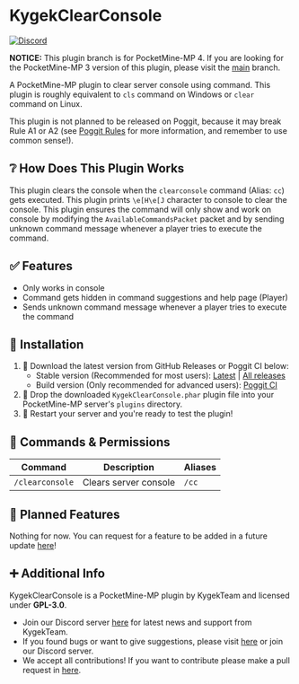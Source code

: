 # KygekClearConsole

[![Discord](https://img.shields.io/discord/735439472992321587.svg?label=&logo=discord&logoColor=ffffff&color=7389D8&labelColor=6A7EC2)](https://discord.gg/CXtqUZv)

**NOTICE:** This plugin branch is for PocketMine-MP 4. If you are looking for the PocketMine-MP 3 version of this plugin, please visit the [main](https://github.com/KygekTeam/KygekClearConsole/tree/main) branch.

A PocketMine-MP plugin to clear server console using command. This plugin is roughly equivalent to `cls` command on Windows or `clear` command on Linux.

This plugin is not planned to be released on Poggit, because it may break Rule A1 or A2 (see [Poggit Rules](https://poggit.pmmp.io/rules.edit) for more information, and remember to use common sense!).

## ❔ How Does This Plugin Works

This plugin clears the console when the `clearconsole` command (Alias: `cc`) gets executed. This plugin prints `\e[H\e[J` character to console to clear the console. This plugin ensures the command will only show and work on console by modifying the `AvailableCommandsPacket` packet and by sending unknown command message whenever a player tries to execute the command.

## ✅ Features

- Only works in console
- Command gets hidden in command suggestions and help page (Player)
- Sends unknown command message whenever a player tries to execute the command

## 🔧 Installation

1. 🔽 Download the latest version from GitHub Releases or Poggit CI below:
    - Stable version (Recommended for most users): [Latest](https://github.com/KygekTeam/KygekClearConsole/releases/latest) | [All releases](https://github.com/KygekTeam/KygekClearConsole/releases)
    - Build version (Only recommended for advanced users): [Poggit CI](https://poggit.pmmp.io/ci/KygekTeam/KygekClearConsole/~)
2. 📁 Drop the downloaded `KygekClearConsole.phar` plugin file into your PocketMine-MP server's `plugins` directory.
3. 🔄 Restart your server and you're ready to test the plugin!

## 🔐 Commands & Permissions

| Command | Description | Aliases |
| --- | --- | --- |
| `/clearconsole` | Clears server console | `/cc` |

## 🧾 Planned Features

Nothing for now. You can request for a feature to be added in a future update [here](https://github.com/KygekTeam/KygekClearConsole/issues)!

## ➕ Additional Info

KygekClearConsole is a PocketMine-MP plugin by KygekTeam and licensed under **GPL-3.0**.

- Join our Discord server [here](https://discord.gg/CXtqUZv) for latest news and support from KygekTeam.
- If you found bugs or want to give suggestions, please visit [here](https://github.com/KygekTeam/KygekClearConsole/issues) or join our Discord server.
- We accept all contributions! If you want to contribute please make a pull request in [here](https://github.com/KygekTeam/KygekClearConsole/pulls).